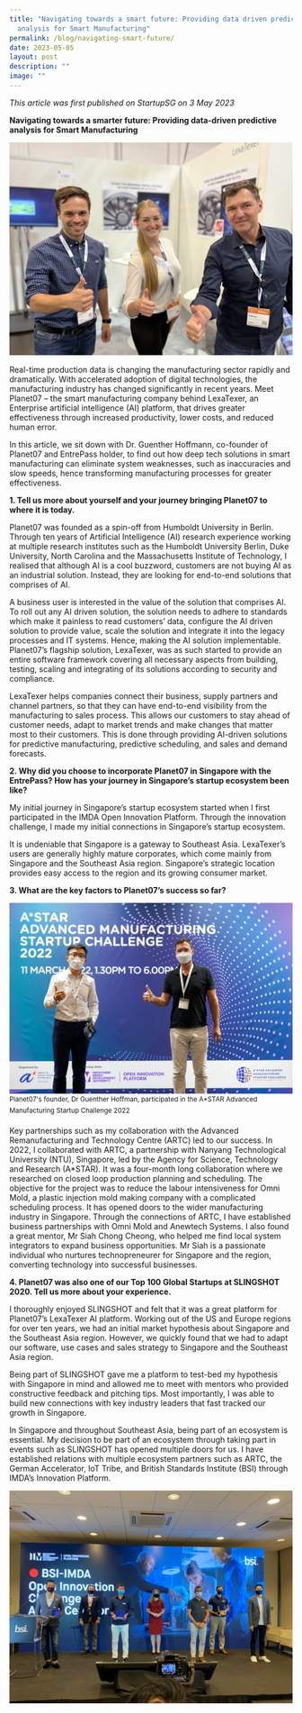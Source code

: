 ```yaml
---
title: "Navigating towards a smart future: Providing data driven predictive
  analysis for Smart Manufacturing"
permalink: /blog/navigating-smart-future/
date: 2023-05-05
layout: post
description: ""
image: ""
---
```

*This article was first published on StartupSG on 3 May 2023*

**Navigating towards a smarter future: Providing data-driven predictive analysis for Smart Manufacturing**

![](/images/Article%20Images/Entrepass%20Articles/planet07%20cover%20image.jpg)

Real-time production data is changing the manufacturing sector rapidly and dramatically. With
accelerated adoption of digital technologies, the manufacturing industry has changed significantly in
recent years. Meet Planet07 – the smart manufacturing company behind LexaTexer, an Enterprise
artificial intelligence (AI) platform, that drives greater effectiveness through increased productivity,
lower costs, and reduced human error.

In this article, we sit down with Dr. Guenther Hoffmann, co-founder of Planet07 and EntrePass holder,
to find out how deep tech solutions in smart manufacturing can eliminate system weaknesses, such
as inaccuracies and slow speeds, hence transforming manufacturing processes for greater
effectiveness.

**1. Tell us more about yourself and your journey bringing Planet07 to where it is today.**

Planet07 was founded as a spin-off from Humboldt University in Berlin. Through ten years of Artificial
Intelligence (AI) research experience working at multiple research institutes such as the Humboldt
University Berlin, Duke University, North Carolina and the Massachusetts Institute of Technology, I
realised that although AI is a cool buzzword, customers are not buying AI as an industrial solution.
Instead, they are looking for end-to-end solutions that comprises of AI.

A business user is interested in the value of the solution that comprises AI. To roll out any AI driven
solution, the solution needs to adhere to standards which make it painless to read customers’ data,
configure the AI driven solution to provide value, scale the solution and integrate it into the legacy
processes and IT systems. Hence, making the AI solution implementable. Planet07’s flagship solution,
LexaTexer, was as such started to provide an entire software framework covering all necessary aspects
from building, testing, scaling and integrating of its solutions according to security and compliance.

LexaTexer helps companies connect their business, supply partners and channel partners, so that they
can have end-to-end visibility from the manufacturing to sales process. This allows our customers to
stay ahead of customer needs, adapt to market trends and make changes that matter most to their
customers. This is done through providing AI-driven solutions for predictive manufacturing, predictive
scheduling, and sales and demand forecasts.

**2. Why did you choose to incorporate Planet07 in Singapore with the EntrePass? How has your
journey in Singapore’s startup ecosystem been like?**

My initial journey in Singapore’s startup ecosystem started when I first participated in the IMDA Open
Innovation Platform. Through the innovation challenge, I made my initial connections in Singapore’s
startup ecosystem.

It is undeniable that Singapore is a gateway to Southeast Asia. LexaTexer’s users are generally highly
mature corporates, which come mainly from Singapore and the Southeast Asia region. Singapore’s
strategic location provides easy access to the region and its growing consumer market.

**3. What are the key factors to Planet07’s success so far?**

![](/images/Article%20Images/Entrepass%20Articles/planet07%20astar_artc.jpeg)
<sup> Planet07's founder, Dr Guenther Hoffman, participated in the A*STAR Advanced Manufacturing Startup Challenge 2022 </sup>

Key partnerships such as my collaboration with the Advanced Remanufacturing and Technology
Centre (ARTC) led to our success. In 2022, I collaborated with ARTC, a partnership with Nanyang
Technological University (NTU), Singapore, led by the Agency for Science, Technology and Research
(A*STAR). It was a four-month long collaboration where we researched on closed loop production
planning and scheduling. The objective for the project was to reduce the labour intensiveness for Omni
Mold, a plastic injection mold making company with a complicated scheduling process. It has opened
doors to the wider manufacturing industry in Singapore. Through the connections of ARTC, I have
established business partnerships with Omni Mold and Anewtech Systems. I also found a great
mentor, Mr Siah Chong Cheong, who helped me find local system integrators to expand business
opportunities. Mr Siah is a passionate individual who nurtures technopreneurer for Singapore and the
region, converting technology into successful businesses.

**4. Planet07 was also one of our Top 100 Global Startups at SLINGSHOT 2020. Tell us more
about your experience.**

I thoroughly enjoyed SLINGSHOT and felt that it was a great platform for Planet07’s LexaTexer AI
platform. Working out of the US and Europe regions for over ten years, we had an initial market
hypothesis about Singapore and the Southeast Asia region. However, we quickly found that we had
to adapt our software, use cases and sales strategy to Singapore and the Southeast Asia region.

Being part of SLINGSHOT gave me a platform to test-bed my hypothesis with Singapore in mind and
allowed me to meet with mentors who provided constructive feedback and pitching tips. Most
importantly, I was able to build new connections with key industry leaders that fast tracked our growth
in Singapore.

In Singapore and throughout Southeast Asia, being part of an ecosystem is essential. My decision to
be part of an ecosystem through taking part in events such as SLINGSHOT has opened multiple doors
for us. I have established relations with multiple ecosystem partners such as ARTC, the German
Accelerator, IoT Tribe, and British Standards Institute (BSI) through IMDA’s Innovation Platform.

![](/images/Article%20Images/Entrepass%20Articles/planet07%20bsi-imda%20open%20innovation%20challenge%20award%202022.jpg)